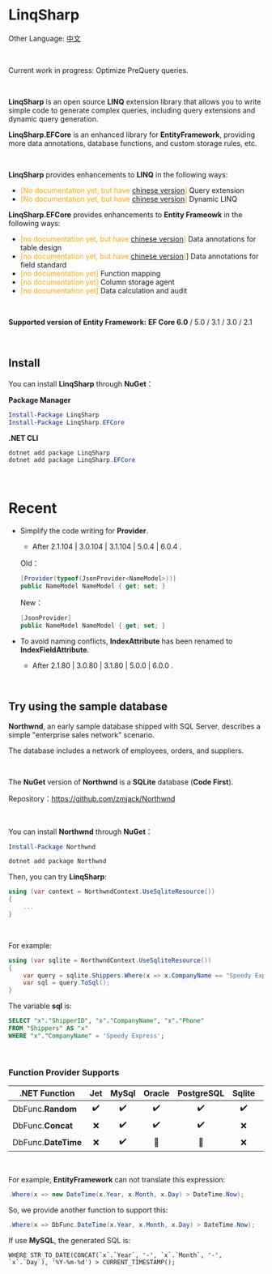 # LinqSharp

Other Language: [中文](https://github.com/zmjack/LinqSharp/blob/master/README-CN.md)

<br/>

Current work in progress: Optimize PreQuery queries.

<br/>

**LinqSharp** is an open source **LINQ** extension library that allows you to write simple code to generate complex queries, including query extensions and dynamic query generation.

**LinqSharp.EFCore** is an enhanced library for **EntityFramework**, providing more data annotations, database functions, and custom storage rules, etc.

<br/>

**LinqSharp** provides enhancements to **LINQ** in the following ways:

- <font color="orange">[No documentation yet, but have [chinese version](https://github.com/zmjack/LinqSharp/blob/master/Docs/cn/query.md)]</font> Query extension
- <font color="orange">[No documentation yet, but have [chinese version](https://github.com/zmjack/LinqSharp/blob/master/Docs/cn/xwhere.md)]</font> Dynamic LINQ



**LinqSharp.EFCore** provides enhancements to **Entity Frameowk** in the following ways:

- <font color="orange">[no documentation yet, but have [chinese version](https://github.com/zmjack/LinqSharp/blob/master/Docs/cn/ef-data-annotations-1.md)]</font> Data annotations for table design
- <font color="orange">[no documentation yet, but have [chinese version](https://github.com/zmjack/LinqSharp/blob/master/Docs/cn/ef-data-annotations-2.md)]</font>]</font> Data annotations for field standard
- <font color="orange">[no documentation yet]</font> Function mapping
- <font color="orange">[no documentation yet]</font> Column storage agent
- <font color="orange">[no documentation yet]</font> Data calculation and audit

<br/>

**Supported version of Entity Framework:** **EF Core 6.0** / 5.0 / 3.1 / 3.0 / 2.1

<br/>

## Install

You can install **LinqSharp** through **NuGet**：

**Package Manager**

```powershell
Install-Package LinqSharp
Install-Package LinqSharp.EFCore
```

**.NET CLI**

```powershell
dotnet add package LinqSharp
dotnet add package LinqSharp.EFCore
```

<br/>

# Recent

- Simplify the code writing for **Provider**.
  - After 2.1.104 | 3.0.104 | 3.1.104 | 5.0.4 | 6.0.4 .

  Old：

  ```csharp
  [Provider(typeof(JsonProvider<NameModel>))]
  public NameModel NameModel { get; set; }
  ```

  New：

  ```csharp
  [JsonProvider]
  public NameModel NameModel { get; set; }
  ```

- To avoid naming conflicts, **IndexAttribute** has been renamed to **IndexFieldAttribute**.
  
  - After 2.1.80 | 3.0.80 | 3.1.80 | 5.0.0 | 6.0.0 .

<br/>

## Try using the sample database

**Northwnd**, an early sample database shipped with SQL Server, describes a simple "enterprise sales network" scenario.

The database includes a network of employees, orders, and suppliers.

<br/>

The **NuGet** version of **Northwnd** is a **SQLite** database (**Code First**).

Repository：https://github.com/zmjack/Northwnd

<br/>

You can install **Northwnd** through **NuGet**：

```powershell
Install-Package Northwnd
```

```powershell
dotnet add package Northwnd
```

Then, you can try **LinqSharp**:

```csharp
using (var context = NorthwndContext.UseSqliteResource())
{
    ...
}
```

<br/>

For example:

```C#
using (var sqlite = NorthwndContext.UseSqliteResource())
{
    var query = sqlite.Shippers.Where(x => x.CompanyName == "Speedy Express");
    var sql = query.ToSql();
}
```

The variable **sql** is:

```sql
SELECT "x"."ShipperID", "x"."CompanyName", "x"."Phone"
FROM "Shippers" AS "x"
WHERE "x"."CompanyName" = 'Speedy Express';
```

<br/>

### Function Provider Supports

| .NET Function       | Jet  | MySql | Oracle | PostgreSQL | Sqlite | SqlServer |
| ------------------- | :--: | :---: | :----: | :--------: | :----: | :-------: |
| DbFunc.**Random**   |  ✔️   |   ✔️   |   ✔️    |     ✔️      |   ✔️    |     ✔️     |
| DbFunc.**Concat**   |  ❌   |   ✔️   |   ✔️    |     ✔️      |   ❌    |     ✔️     |
| DbFunc.**DateTime** |  ❌   |   ✔️   |   🔘    |     🔘      |   ❌    |     ✔️     |

<br/>

For example, **EntityFramework** can not translate this expression:

```c#
.Where(x => new DateTime(x.Year, x.Month, x.Day) > DateTime.Now);
```

So, we provide another function to support this:

```c#
.Where(x => DbFunc.DateTime(x.Year, x.Month, x.Day) > DateTime.Now);
```

If use **MySQL**, the generated SQL is:

```mysql
WHERE STR_TO_DATE(CONCAT(`x`.`Year`, '-', `x`.`Month`, '-', `x`.`Day`), '%Y-%m-%d') > CURRENT_TIMESTAMP();
```

<br/>